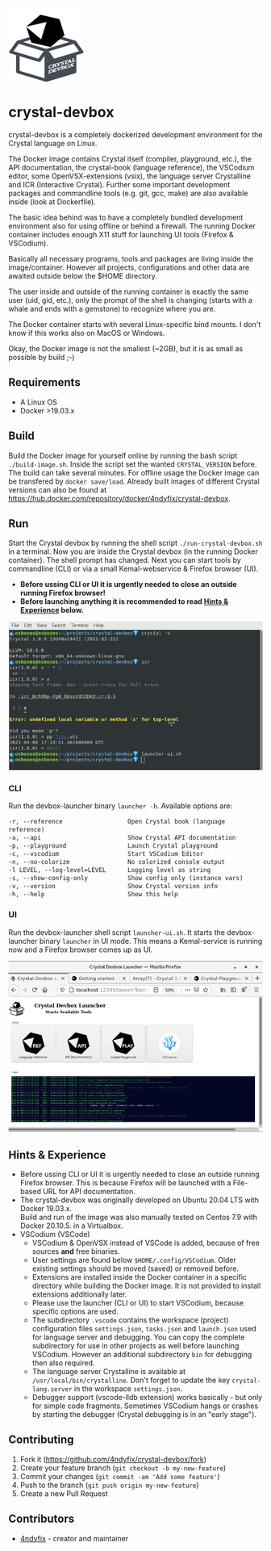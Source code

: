 
<img src="public/images/crystal-devbox.png" width="150" height="150" />

# crystal-devbox

crystal-devbox is a completely dockerized development environment for the Crystal language
on Linux.

The Docker image contains Crystal itself (compiler, playground, etc.),
the API documentation, the crystal-book (language reference), the VSCodium editor,
some OpenVSX-extensions (vsix), the language server Crystalline and ICR (Interactive Crystal).
Further some important development packages and commandline tools (e.g. git, gcc, make)
are also available inside (look at Dockerfile).  

The basic idea behind was to have a completely bundled development environment
also for using offline or behind a firewall. 
The running Docker container includes enough X11 stuff for launching UI tools (Firefox & VSCodium).

Basically all necessary programs, tools and packages are living inside the image/container.
However all projects, configurations and other data are awaited outside below the $HOME
directory. 

The user inside and outside of the running container is exactly the same user (uid, gid, etc.),
only the prompt of the shell is changing (starts with a whale and ends with a gemstone) to recognize where you are.

The Docker container starts with several Linux-specific bind mounts. I don't know if this works also on MacOS or Windows.

Okay, the Docker image is not the smallest (~2GB), but it is as small as possible by build ;-)

## Requirements

* A Linux OS
* Docker >19.03.x

## Build

Build the Docker image for yourself online by running the bash script ``./build-image.sh``. Inside the script set the wanted ``CRYSTAL_VERSION`` before. The build can take several minutes.
For offline usage the Docker image can be transfered by ``docker save/load``.
Already built images of different Crystal versions can also be found at https://hub.docker.com/repository/docker/4ndyfix/crystal-devbox. 

## Run

Start the Crystal devbox by running the shell script ``./run-crystal-devbox.sh`` in a terminal.
Now you are inside the Crystal devbox (in the running Docker container). The shell prompt has changed. Next you can start tools by commandline (CLI) or via a small Kemal-webservice & Firefox browser (UI).
* **Before ussing CLI or UI it is urgently needed to close an outside running Firefox browser!**
* **Before launching anything it is recommended to read [Hints & Experience](#hints-&-experience) below.**

![](./public/images/terminal.png)

### CLI

Run the devbox-launcher binary ``launcher -h``. Available options are:
```code
-r, --reference                  Open Crystal book (language reference)
-a, --api                        Show Crystal API documentation
-p, --playground                 Launch Crystal playground
-c, --vscodium                   Start VSCodium Editor
-n, --no-colorize                No colorized console output
-l LEVEL, --log-level=LEVEL      Logging level as string
-s, --show-config-only           Show config only (instance vars)
-v, --version                    Show Crystal version info
-h, --help                       Show this help
```

### UI

Run the devbox-launcher shell script ``launcher-ui.sh``. It starts the devbox-launcher binary
``launcher`` in UI mode. This means a Kemal-service is running now and a Firefox browser comes up
as UI.

![](./public/images/launcher-ui.png)

## Hints & Experience
* Before ussing CLI or UI it is urgently needed to close an outside running Firefox browser.
  This is because Firefox will be launched with a File-based URL for API documentation. 
* The crystal-devbox was originally developed on Ubuntu 20.04 LTS with Docker 19.03.x.  
  Build and run of the image was also manually tested on Centos 7.9 with Docker 20.10.5.
  in a Virtualbox.
* VSCodium (VSCode)
  * VSCodium & OpenVSX instead of VSCode is added, because of free sources **and** free binaries.
  * User settings are found below ``$HOME/.config/VSCodium``. Older existing settings should be moved (saved)
    or removed before.
  * Extensions are installed inside the Docker container in a specific directory while building the Docker image.
    It is not provided to install extensions additionally later.
  * Please use the launcher (CLI or UI) to start VSCodium, because specific options are used.
  * The subdirectory ``.vscode`` contains the workspace (project) configuration files ``settings.json``, ``tasks.json``
    and ``launch.json`` used for language server and debugging.
    You can copy the complete subdirectory for use in other projects as well before launching VSCodium.
    However an additional subdirectory ``bin`` for debugging then also required.
  * The language server Crystalline is available at ``/usr/local/bin/crystalline``.
    Don't forget to update the key ``crystal-lang.server`` in the workspace ``settings.json``.
  * Debugger support (vscode-lldb extension) works basically - but only for simple code fragments.
    Sometimes VSCodium hangs or crashes by starting the debugger (Crystal debugging is in an "early stage").

## Contributing

1. Fork it (<https://github.com/4ndyfix/crystal-devbox/fork>)
2. Create your feature branch (`git checkout -b my-new-feature`)
3. Commit your changes (`git commit -am 'Add some feature'`)
4. Push to the branch (`git push origin my-new-feature`)
5. Create a new Pull Request

## Contributors

- [4ndyfix](https://github.com/4ndyfix) - creator and maintainer
